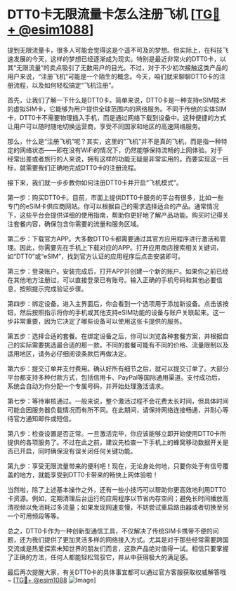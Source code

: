# DTT0卡无限流量卡怎么注册飞机 [[TG💪+ @esim1088](https://t.me/s/esim1088)]

提到无限流量卡，很多人可能会觉得这是个遥不可及的梦想。但实际上，在科技飞速发展的今天，这样的梦想已经逐渐成为现实。特别是最近非常火的DTT0卡，以其“无限流量”的卖点吸引了无数用户的目光。不过，对于不少初次接触这类产品的用户来说，“注册飞机”可能是一个陌生的概念。今天，咱们就来聊聊DTT0卡的注册流程，以及如何轻松搞定“飞机注册”。

首先，让我们了解一下什么是DTT0卡。简单来说，DTT0卡是一种支持eSIM技术的虚拟SIM卡，它能够为用户提供全球范围内的网络服务。不同于传统的实体SIM卡，DTT0卡不需要物理插入手机，而是通过网络下载到设备中。这种便捷的方式让用户可以随时随地切换运营商，享受不同国家和地区的高速网络服务。

那么，什么是“注册飞机”呢？其实，这里的“飞机”并不是真的飞机，而是指一种特定的网络状态——即在没有WiFi的情况下，仍然能够保持流畅的上网体验。对于经常出差或者旅行的人来说，拥有这样的功能无疑是非常实用的。而要实现这一目标，就需要我们正确地完成DTT0卡的注册流程。

接下来，我们就一步步教你如何注册DTT0卡并开启“飞机模式”。

第一步：购买DTT0卡。目前，市面上提供DTT0卡服务的平台有很多，比如一些专门的eSIM卡供应商网站。你可以根据自己的需求选择适合的产品。通常情况下，这些平台会提供详细的使用指南，帮助你更好地了解产品功能。购买时记得关注套餐内容，确保包含你需要的流量和服务区域。

第二步：下载官方APP。大多数DTT0卡都需要通过其官方应用程序进行激活和管理。因此，你需要先在手机上下载对应的APP。打开应用商店搜索相关关键词，如“DTT0”或“eSIM”，找到官方认证的应用程序后点击安装即可。

第三步：登录账户。安装完成后，打开APP并创建一个新的账户。如果你之前已经在其他地方注册过，可以直接登录已有账号。输入正确的手机号码和其他必要信息，按照提示完成验证步骤。

第四步：绑定设备。进入主界面后，你会看到一个选项用于添加新设备。点击该按钮，然后按照指示将你的手机或其他支持eSIM功能的设备与账户关联起来。这一步非常重要，因为它决定了哪些设备可以使用这张卡提供的服务。

第五步：选择合适的套餐。在绑定设备之后，你可以浏览各种套餐方案，并根据自己的实际需要挑选最合适的那一款。不同的套餐可能有不同的价格、流量限制以及适用地区，请务必仔细阅读条款后再做决定。

第六步：提交订单并支付费用。确认好所有细节之后，就可以提交订单了。大部分平台都支持多种付款方式，包括信用卡、PayPal等国际通用渠道。支付成功后，系统会自动为你分配一个专属号码，并开始处理激活请求。

第七步：等待审核通过。一般来说，整个激活过程不会花费太长时间，但具体时间可能会因服务器负载情况而有所不同。在此期间，请保持网络连接畅通，并耐心等待官方通知邮件或短信。

第八步：检查设置是否正常。一旦激活完毕，你应该能够立即开始使用DTT0卡所提供的各项服务了。不过在此之前，建议先检查一下手机上的蜂窝移动数据开关是否已开启，同时确保没有误关闭任何关键功能。

第九步：享受无限流量带来的便利吧！现在，无论身处何地，只要你处于有信号覆盖的地方，就能享受到DTT0卡带来的畅快上网体验啦！

当然啦，除了上述基本操作之外，还有一些小技巧可以帮助你更高效地利用DTT0卡资源。例如，定期清理后台运行的应用程序以节省内存空间；避免长时间播放高清视频以免消耗过多流量；如果发现网速变慢，不妨尝试重启路由器或者切换至另一个可用频段等等。

总之，DTT0卡作为一种创新型通信工具，不仅解决了传统SIM卡携带不便的问题，还为我们提供了更加灵活多样的网络接入方式。尤其是对于那些经常需要跨国交流或是热爱探索未知世界的朋友们而言，这款产品绝对值得一试。相信只要掌握了正确的方法，任何人都能轻松驾驭它，并从中获得极大的满足感。

最后再次提醒大家，有关DTT0卡的具体事宜都可以通过官方客服获取权威解答哦~ [[TG💪+ @esim1088](https://t.me/s/esim1088) ![Image](https://i.postimg.cc/4NQfJmqS/Snipaste-2025-05-13-00-14-12.png)]